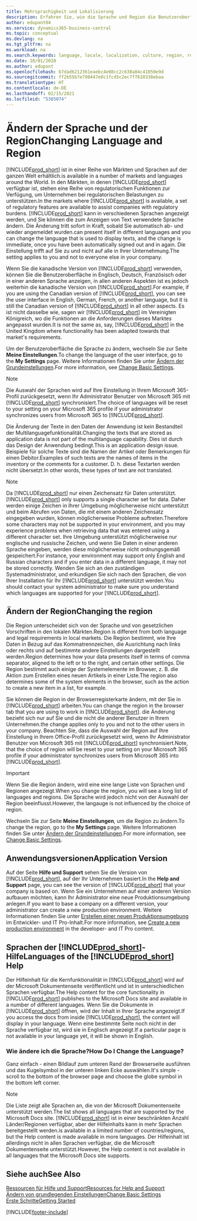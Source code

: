 ```yaml
---
title: Mehrsprachigkeit und Lokalisierung
description: Erfahren Sie, wie die Sprache und Region die Benutzeroberfläche in Business Central beeinflussen. Um der Benutzeroberfläche die Sprache zu ändern, wechseln Sie zur Seite Meine Einstellungen.
author: edupont04
ms.service: dynamics365-business-central
ms.topic: conceptual
ms.devlang: na
ms.tgt_pltfrm: na
ms.workload: na
ms.search.keywords: language, locale, localization, culture, region, regional settings
ms.date: 10/01/2020
ms.author: edupont
ms.openlocfilehash: b7dad6212361eaebc4e08cc2c638a84c41850e9d
ms.sourcegitcommit: ff2b55b7e790447e0c1fcd5c2ec7f7610338ebaa
ms.translationtype: HT
ms.contentlocale: de-DE
ms.lasthandoff: 02/15/2021
ms.locfileid: "5385074"
---
```

# <a name="changing-language-and-region"></a><span data-ttu-id="722a7-104">Ändern der Sprache und der Region</span><span class="sxs-lookup"><span data-stu-id="722a7-104">Changing Language and Region</span></span>

[!INCLUDE[prod_short](includes/prod_short.md)] <span data-ttu-id="722a7-105">ist in einer Reihe von Märkten und Sprachen auf der ganzen Welt erhältlich.</span><span class="sxs-lookup"><span data-stu-id="722a7-105">is available in a number of markets and languages around the World.</span></span> <span data-ttu-id="722a7-106">In den Märkten, in denen [!INCLUDE[prod_short](includes/prod_short.md)] verfügbar ist, stehen eine Reihe von regulatorischen Funktionen zur Verfügung, um Unternehmen bei regulatorischen Belastungen zu unterstützen.</span><span class="sxs-lookup"><span data-stu-id="722a7-106">In the markets where [!INCLUDE[prod_short](includes/prod_short.md)] is available, a set of regulatory features are available to assist companies with regulatory burdens.</span></span> [!INCLUDE[prod_short](includes/prod_short.md)] <span data-ttu-id="722a7-107">kann in verschiedenen Sprachen angezeigt werden, und Sie können die zum Anzeigen von Text verwendete Sprache ändern. Die Änderung tritt sofort in Kraft, sobald Sie automatisch ab- und wieder angemeldet wurden.</span><span class="sxs-lookup"><span data-stu-id="722a7-107">can present itself in different languages and you can change the language that is used to display texts, and the change is immediate, once you have been automatically signed out and in again.</span></span> <span data-ttu-id="722a7-108">Die Einstellung trifft auf Sie zu und nicht auf alle in Ihrer Unternehmung.</span><span class="sxs-lookup"><span data-stu-id="722a7-108">The setting applies to you and not to everyone else in your company.</span></span>  

<span data-ttu-id="722a7-109">Wenn Sie die kanadische Version von [!INCLUDE[prod_short](includes/prod_short.md)] verwenden, können Sie die Benutzeroberfläche in Englisch, Deutsch, Französisch oder in einer anderen Sprache anzeigen, in allen anderen Aspekten ist es jedoch weiterhin die kanadische Version von [!INCLUDE[prod_short](includes/prod_short.md)].</span><span class="sxs-lookup"><span data-stu-id="722a7-109">For example, if you are using the Canadian version of [!INCLUDE[prod_short](includes/prod_short.md)], you can see the user interface in English, German, French, or another language, but it is still the Canadian version of [!INCLUDE[prod_short](includes/prod_short.md)] in all other aspects.</span></span> <span data-ttu-id="722a7-110">Es ist nicht dasselbe wie, sagen wir [!INCLUDE[prod_short](includes/prod_short.md)] im Vereinigten Königreich, wo die Funktionen an die Anforderungen dieses Marktes angepasst wurden.</span><span class="sxs-lookup"><span data-stu-id="722a7-110">It is not the same as, say, [!INCLUDE[prod_short](includes/prod_short.md)] in the United Kingdom where functionality has been adapted towards that market's requirements.</span></span>  

<span data-ttu-id="722a7-111">Um der Benutzeroberfläche die Sprache zu ändern, wechseln Sie zur Seite **Meine Einstellungen**.</span><span class="sxs-lookup"><span data-stu-id="722a7-111">To change the language of the user interface, go to the **My Settings** page.</span></span> <span data-ttu-id="722a7-112">Weitere Informationen finden Sie unter [Ändern der Grundeinstellungen](ui-change-basic-settings.md#language).</span><span class="sxs-lookup"><span data-stu-id="722a7-112">For more information, see [Change Basic Settings](ui-change-basic-settings.md#language).</span></span> 

> [!NOTE]  
> <span data-ttu-id="722a7-113">Die Auswahl der Sprachen wird auf Ihre Einstellung in Ihrem Microsoft 365-Profil zurückgesetzt, wenn Ihr Administrator Benutzer von Microsoft 365 mit [!INCLUDE[prod_short](includes/prod_short.md)] synchronisiert.</span><span class="sxs-lookup"><span data-stu-id="722a7-113">The choice of languages will be reset to your setting on your Microsoft 365 profile if your administrator synchronizes users from Microsoft 365 to [!INCLUDE[prod_short](includes/prod_short.md)].</span></span>

<span data-ttu-id="722a7-114">Die Änderung der Texte in den Daten der Anwendung ist kein Bestandteil der Multilanguagefunktionalität.</span><span class="sxs-lookup"><span data-stu-id="722a7-114">Changing the texts that are stored as application data is not part of the multilanguage capability.</span></span> <span data-ttu-id="722a7-115">Dies ist durch das Design der Anwendung bedingt.</span><span class="sxs-lookup"><span data-stu-id="722a7-115">This is an application design issue.</span></span> <span data-ttu-id="722a7-116">Beispiele für solche Texte sind die Namen der Artikel oder Bemerkungen für einen Debitor.</span><span class="sxs-lookup"><span data-stu-id="722a7-116">Examples of such texts are the names of items in the inventory or the comments for a customer.</span></span> <span data-ttu-id="722a7-117">D. h. diese Textarten werden nicht übersetzt.</span><span class="sxs-lookup"><span data-stu-id="722a7-117">In other words, these types of text are not translated.</span></span>  

> [!NOTE]  
> <span data-ttu-id="722a7-118">Da  [!INCLUDE[prod_short](includes/prod_short.md)] nur einen Zeichensatz für Daten unterstützt.</span><span class="sxs-lookup"><span data-stu-id="722a7-118">[!INCLUDE[prod_short](includes/prod_short.md)] only supports a single character set for data.</span></span> <span data-ttu-id="722a7-119">Daher werden einige Zeichen in Ihrer Umgebung möglicherweise nicht unterstützt und beim Abrufen von Daten, die mit einem anderen Zeichensatz eingegeben wurden, können möglicherweise Probleme auftreten.</span><span class="sxs-lookup"><span data-stu-id="722a7-119">Therefore some characters may not be supported in your environment, and you may experience problems when retrieving data that was entered using a different character set.</span></span> <span data-ttu-id="722a7-120">Ihre Umgebung unterstützt möglicherweise nur englische und russische Zeichen, und wenn Sie Daten in einer anderen Sprache eingeben, werden diese möglicherweise nicht ordnungsgemäß gespeichert.</span><span class="sxs-lookup"><span data-stu-id="722a7-120">For instance, your environment may support only English and Russian characters and if you enter data in a different language, it may not be stored correctly.</span></span> <span data-ttu-id="722a7-121">Wenden Sie sich an den zuständigen Systemadministrator, und erkundigen Sie sich nach den Sprachen, die von Ihrer Installation für Ihr [!INCLUDE[prod_short](includes/prod_short.md)] unterstützt werden.</span><span class="sxs-lookup"><span data-stu-id="722a7-121">You should contact your system administrator to make sure you understand which languages are supported for your [!INCLUDE[prod_short](includes/prod_short.md)].</span></span>  

## <a name="changing-the-region"></a><span data-ttu-id="722a7-122">Ändern der Region</span><span class="sxs-lookup"><span data-stu-id="722a7-122">Changing the region</span></span>
<span data-ttu-id="722a7-123">Die Region unterscheidet sich von der Sprache und von gesetzlichen Vorschriften in den lokalen Märkten.</span><span class="sxs-lookup"><span data-stu-id="722a7-123">Region is different from both language and legal requirements in local markets.</span></span> <span data-ttu-id="722a7-124">Die Region bestimmt, wie Ihre Daten in Bezug auf das Kommatrennzeichen, die Ausrichtung nach links oder rechts und auf bestimmte andere Einstellungen dargestellt werden.</span><span class="sxs-lookup"><span data-stu-id="722a7-124">Region determines how your data presents itself in terms of comma separator, aligned to the left or to the right, and certain other settings.</span></span> <span data-ttu-id="722a7-125">Die Region bestimmt auch einige der Systemelemente im Browser, z. B. die Aktion zum Erstellen eines neuen Artikels in einer Liste.</span><span class="sxs-lookup"><span data-stu-id="722a7-125">The region also determines some of the system elements in the browser, such as the action to create a new item in a list, for example.</span></span>  

<span data-ttu-id="722a7-126">Sie können die Region in der Browserregisterkarte ändern, mit der Sie in [!INCLUDE[prod_short](includes/prod_short.md)] arbeiten.</span><span class="sxs-lookup"><span data-stu-id="722a7-126">You can change the region in the browser tab that you are using to work in [!INCLUDE[prod_short](includes/prod_short.md)].</span></span> <span data-ttu-id="722a7-127">die Änderung bezieht sich nur auf Sie und die nicht die anderer Benutzer in Ihrem Unternehmen.</span><span class="sxs-lookup"><span data-stu-id="722a7-127">the change applies only to you and not to the other users in your company.</span></span>  <span data-ttu-id="722a7-128">Beachten Sie, dass die Auswahl der Region auf Ihre Einstellung in Ihrem Office-Profil zurückgesetzt wird, wenn Ihr Administrator Benutzer von Microsoft 365 mit [!INCLUDE[prod_short](includes/prod_short.md)] synchronisiert.</span><span class="sxs-lookup"><span data-stu-id="722a7-128">Note, that the choice of region will be reset to your setting on your Microsoft 365 profile if your administrator synchronizes users from Microsoft 365 into [!INCLUDE[prod_short](includes/prod_short.md)].</span></span>

> [!IMPORTANT]  
>  <span data-ttu-id="722a7-129">Wenn Sie die Region ändern, wird eine eine lange Liste von Sprachen und Regionen angezeigt.</span><span class="sxs-lookup"><span data-stu-id="722a7-129">When you change the region, you will see a long list of languages and regions.</span></span> <span data-ttu-id="722a7-130">Die Sprache wird jedoch nicht von der Auswahl der Region beeinflusst.</span><span class="sxs-lookup"><span data-stu-id="722a7-130">However, the langauge is not influenced by the choice of region.</span></span>  

<span data-ttu-id="722a7-131">Wechseln Sie zur Seite **Meine Einstellungen**, um die Region zu ändern.</span><span class="sxs-lookup"><span data-stu-id="722a7-131">To change the region, go to the **My Settings** page.</span></span> <span data-ttu-id="722a7-132">Weitere Informationen finden Sie unter [Ändern der Grundeinstellungen](ui-change-basic-settings.md).</span><span class="sxs-lookup"><span data-stu-id="722a7-132">For more information, see [Change Basic Settings](ui-change-basic-settings.md).</span></span>  

## <a name="application-version"></a><span data-ttu-id="722a7-133">Anwendungsversionen</span><span class="sxs-lookup"><span data-stu-id="722a7-133">Application Version</span></span>

<span data-ttu-id="722a7-134">Auf der Seite **Hilfe und Support** sehen Sie die Version von [!INCLUDE[prod_short](includes/prod_short.md)], auf der Ihr Unternehmen basiert.</span><span class="sxs-lookup"><span data-stu-id="722a7-134">In the **Help and Support** page, you can see the version of [!INCLUDE[prod_short](includes/prod_short.md)] that your company is based on.</span></span> <span data-ttu-id="722a7-135">Wenn Sie ein Unternehmen auf einer anderen Version aufbauen möchten, kann Ihr Administrator eine neue Produktionsumgebung anlegen.</span><span class="sxs-lookup"><span data-stu-id="722a7-135">If you want to base a company on a different version, your administrator can create a new production environment.</span></span> <span data-ttu-id="722a7-136">Weitere Informationen finden Sie unter [Erstellen einer neuen Produktionsumgebung](/dynamics365/business-central/dev-itpro/administration/tenant-admin-center-environments#create-a-new-production-environment) im Entwickler- und IT Pro-Inhalt.</span><span class="sxs-lookup"><span data-stu-id="722a7-136">For more information, see [Create a new production environment](/dynamics365/business-central/dev-itpro/administration/tenant-admin-center-environments#create-a-new-production-environment) in the developer- and IT Pro content.</span></span>  

## <a name="languages-of-the-prod_short-help"></a><span data-ttu-id="722a7-137">Sprachen der [!INCLUDE[prod_short](includes/prod_short.md)]-Hilfe</span><span class="sxs-lookup"><span data-stu-id="722a7-137">Languages of the [!INCLUDE[prod_short](includes/prod_short.md)] Help</span></span>
<span data-ttu-id="722a7-138">Der Hilfeinhalt für die Kernfunktionalität in [!INCLUDE[prod_short](includes/prod_short.md)] wird auf der Microsoft Dokumentenseite veröffentlicht und ist in unterschiedlichen Sprachen verfügbar.</span><span class="sxs-lookup"><span data-stu-id="722a7-138">The Help content for the core functionality in [!INCLUDE[prod_short](includes/prod_short.md)] publishes to the Microsoft Docs site and available in a number of different languages.</span></span> <span data-ttu-id="722a7-139">Wenn Sie die Dokumente in [!INCLUDE[prod_short](includes/prod_short.md)] öffnen, wird der Inhalt in Ihrer Sprache angezeigt.</span><span class="sxs-lookup"><span data-stu-id="722a7-139">If you access the docs from inside [!INCLUDE[prod_short](includes/prod_short.md)], the content will display in your language.</span></span> <span data-ttu-id="722a7-140">Wenn eine bestimmte Seite noch nicht in der Sprache verfügbar ist, wird sie in Englisch angezeigt.</span><span class="sxs-lookup"><span data-stu-id="722a7-140">If a particular page is not available in your language yet, it will be shown in English.</span></span>

### <a name="how-do-i-change-the-language"></a><span data-ttu-id="722a7-141">Wie ändere ich die Sprache?</span><span class="sxs-lookup"><span data-stu-id="722a7-141">How Do I Change the Language?</span></span>
<span data-ttu-id="722a7-142">Ganz einfach - einen Bildlauf zum unteren Rand der Browserseite ausführen und das Kugelsymbol in der unteren linken Ecke auswählen.</span><span class="sxs-lookup"><span data-stu-id="722a7-142">It's simple - scroll to the bottom of the browser page and choose the globe symbol in the bottom left corner.</span></span>

> [!NOTE]  
> <span data-ttu-id="722a7-143">Die Liste zeigt alle Sprachen an, die von der Microsoft Dokumentenseite unterstützt werden.</span><span class="sxs-lookup"><span data-stu-id="722a7-143">The list shows all languages that are supported by the Microsoft Docs site.</span></span> [!INCLUDE[prod_short](includes/prod_short.md)] <span data-ttu-id="722a7-144">ist in einer beschränkten Anzahl Länder/Regionen verfügbar, aber der Hilfeinhalts kann in mehr Sprachen bereitgestellt werden.</span><span class="sxs-lookup"><span data-stu-id="722a7-144">is available in a limited number of countries/regions, but the Help content is made available in more languages.</span></span> <span data-ttu-id="722a7-145">Der Hilfeinhalt ist allerdings nicht in allen Sprachen verfügbar, die die Microsoft Dokumentenseite unterstützt.</span><span class="sxs-lookup"><span data-stu-id="722a7-145">However, the Help content is not available in all languages that the Microsoft Docs site supports.</span></span>

## <a name="see-also"></a><span data-ttu-id="722a7-146">Siehe auch</span><span class="sxs-lookup"><span data-stu-id="722a7-146">See Also</span></span>

[<span data-ttu-id="722a7-147">Ressourcen für Hilfe und Support</span><span class="sxs-lookup"><span data-stu-id="722a7-147">Resources for Help and Support</span></span>](product-help-and-support.md)  
[<span data-ttu-id="722a7-148">Ändern von grundlegenden Einstellungen</span><span class="sxs-lookup"><span data-stu-id="722a7-148">Change Basic Settings</span></span>](ui-change-basic-settings.md)  
[<span data-ttu-id="722a7-149">Erste Schritte</span><span class="sxs-lookup"><span data-stu-id="722a7-149">Getting Started</span></span>](product-get-started.md)  


[!INCLUDE[footer-include](includes/footer-banner.md)]